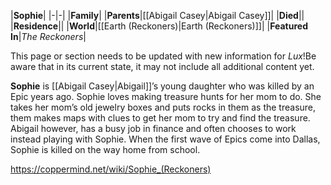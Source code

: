 |**Sophie**|
|-|-|
|**Family**|
|**Parents**|[[Abigail Casey\|Abigail Casey]]|
|**Died**||
|**Residence**||
|**World**|[[Earth (Reckoners)\|Earth (Reckoners)]]|
|**Featured In**|*The Reckoners*|

This page or section needs to be updated with new information for *Lux*!Be aware that in its current state, it may not include all additional content yet.

**Sophie** is [[Abigail Casey\|Abigail]]’s young daughter who was killed by an Epic years ago. Sophie loves making treasure hunts for her mom to do. She takes her mom’s old jewelry boxes and puts rocks in them as the treasure, them makes maps with clues to get her mom to try and find the treasure. Abigail however, has a busy job in finance and often chooses to work instead playing with Sophie. When the first wave of Epics come into Dallas, Sophie is killed on the way home from school.



https://coppermind.net/wiki/Sophie_(Reckoners)